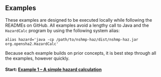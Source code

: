 Examples
--------

These examples are designed to be executed locally while following the READMEs on GitHub. All examples avoid a lengthy call to Java and the `HazardCalc` program by using the following system alias:

```Shell
alias hazard='java -cp /path/to/nshmp-haz/dist/nshmp-haz.jar org.opensha2.HazardCalc'
```

Because each example builds on prior concepts, it is best step through all the examples, however quickly.

#### Start: [Example 1 – A simple hazard calculation](1-hazard-curve)

